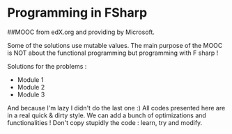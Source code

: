 # Programming in FSharp
##MOOC from edX.org and providing by Microsoft.

Some of the solutions use mutable values. The main purpose of the MOOC is NOT about the functional programming but programming with F sharp !

Solutions for the problems :
- Module 1
- Module 2
- Module 3

And because I'm lazy I didn't do the last one :) All codes presented here are in a real quick & dirty style. We can add a bunch of optimizations and functionalities ! Don't copy stupidly the code : learn, try and modify.
